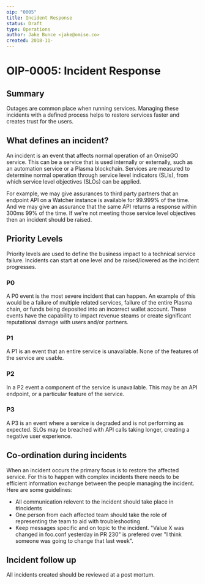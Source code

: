 ```yaml
---
oip: "0005"
title: Incident Response
status: Draft
type: Operations
author: Jake Bunce <jake@omise.co>
created: 2018-11-
---
```


# OIP-0005: Incident Response 

## Summary

Outages are common place when running services. Managing these incidents with a defined process helps to restore services faster and creates trust for the users.

## What defines an incident?

An incident is an event that affects normal operation of an OmiseGO service. This can be a service that is used internally or externally, such as an automation service or a Plasma blockchain. Services are measured to determine normal operation through service level indicators (SLIs), from which service level objectives (SLOs) can be applied.

For example, we may give assurances to third party partners that an endpoint API on a Watcher instance is available for 99.999% of the time. And we may give an assurance that the same API returns a response within 300ms 99% of the time. If we're not meeting those service level objectives then an incident should be raised.

## Priority Levels

Priority levels are used to define the business impact to a technical service failure. Incidents can start at one level and be raised/lowered as the incident progresses.

### P0

A P0 event is the most severe incident that can happen. An example of this would be a failure of multiple related services, failure of the entire Plasma chain, or funds being deposited into an incorrect wallet account. These events have the capability to impact revenue steams or create significant reputational damage with users and/or partners.

### P1

A P1 is an event that an entire service is unavailable. None of the features of the service are usable. 

### P2

In a P2 event a component of the service is unavailable. This may be an API endpoint, or a particular feature of the service.

### P3

A P3 is an event where a service is degraded and is not performing as expected. SLOs may be breached with API calls taking longer, creating a negative user experience. 
 
## Co-ordination during incidents

When an incident occurs the primary focus is to restore the affected service. For this to happen with complex incidents there needs to be efficient information exchange between the people managing the incident. Here are some guidelines: 

- All communication relevent to the incident should take place in #incidents
- One person from each affected team should take the role of representing the team to aid with troubleshooting
- Keep messages specific and on topic to the incident. "Value X was changed in foo.conf yesterday in PR 230" is prefered over "I think someone was going to change that last week".

## Incident follow up

All incidents created should be reviewed at a post mortum.
